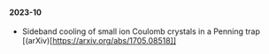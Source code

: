 #### 2023-10

- Sideband cooling of small ion Coulomb crystals in a Penning trap [(arXiv)[https://arxiv.org/abs/1705.08518]]
